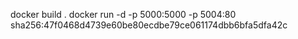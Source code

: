 docker build .
docker run -d -p 5000:5000 -p 5004:80 sha256:47f0468d4739e60be80ecdbe79ce061174dbb6bfa5dfa42c